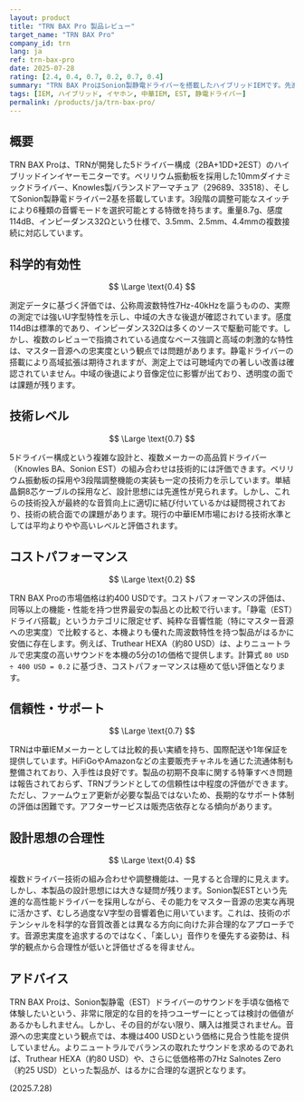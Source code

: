 ```yaml
---
layout: product
title: "TRN BAX Pro 製品レビュー"
target_name: "TRN BAX Pro"
company_id: trn
lang: ja
ref: trn-bax-pro
date: 2025-07-28
rating: [2.4, 0.4, 0.7, 0.2, 0.7, 0.4]
summary: "TRN BAX ProはSonion製静電ドライバーを搭載したハイブリッドIEMです。先進技術を採用しているものの、音源忠実度よりV字型のサウンドを優先したチューニングとなっており、測定性能に基づけばコストパフォーマンスは限定的です。"
tags: [IEM, ハイブリッド, イヤホン, 中華IEM, EST, 静電ドライバー]
permalink: /products/ja/trn-bax-pro/
---
```


## 概要

TRN BAX Proは、TRNが開発した5ドライバー構成（2BA+1DD+2EST）のハイブリッドインイヤーモニターです。ベリリウム振動板を採用した10mmダイナミックドライバー、Knowles製バランスドアーマチュア（29689、33518）、そしてSonion製静電ドライバー2基を搭載しています。3段階の調整可能なスイッチにより6種類の音響モードを選択可能とする特徴を持ちます。重量8.7g、感度114dB、インピーダンス32Ωという仕様で、3.5mm、2.5mm、4.4mmの複数接続に対応しています。

## 科学的有効性

$$ \Large \text{0.4} $$

測定データに基づく評価では、公称周波数特性7Hz-40kHzを謳うものの、実際の測定では強いU字型特性を示し、中域の大きな後退が確認されています。感度114dBは標準的であり、インピーダンス32Ωは多くのソースで駆動可能です。しかし、複数のレビューで指摘されている過度なベース強調と高域の刺激的な特性は、マスター音源への忠実度という観点では問題があります。静電ドライバーの搭載により高域拡張は期待されますが、測定上では可聴域内での著しい改善は確認されていません。中域の後退により音像定位に影響が出ており、透明度の面では課題が残ります。

## 技術レベル

$$ \Large \text{0.7} $$

5ドライバー構成という複雑な設計と、複数メーカーの高品質ドライバー（Knowles BA、Sonion EST）の組み合わせは技術的には評価できます。ベリリウム振動板の採用や3段階調整機能の実装も一定の技術力を示しています。単結晶銅8芯ケーブルの採用など、設計思想には先進性が見られます。しかし、これらの技術投入が最終的な音質向上に適切に結び付いているかは疑問視されており、技術の統合面での課題があります。現行の中華IEM市場における技術水準としては平均よりやや高いレベルと評価されます。

## コストパフォーマンス

$$ \Large \text{0.2} $$

TRN BAX Proの市場価格は約400 USDです。コストパフォーマンスの評価は、同等以上の機能・性能を持つ世界最安の製品との比較で行います。「静電（EST）ドライバ搭載」というカテゴリに限定せず、純粋な音響性能（特にマスター音源への忠実度）で比較すると、本機よりも優れた周波数特性を持つ製品がはるかに安価に存在します。例えば、Truthear HEXA（約80 USD）は、よりニュートラルで忠実度の高いサウンドを本機の5分の1の価格で提供します。計算式 `80 USD ÷ 400 USD = 0.2` に基づき、コストパフォーマンスは極めて低い評価となります。

## 信頼性・サポート

$$ \Large \text{0.7} $$

TRNは中華IEMメーカーとしては比較的長い実績を持ち、国際配送や1年保証を提供しています。HiFiGoやAmazonなどの主要販売チャネルを通じた流通体制も整備されており、入手性は良好です。製品の初期不良率に関する特筆すべき問題は報告されておらず、TRNブランドとしての信頼性は中程度の評価ができます。ただし、ファームウェア更新が必要な製品ではないため、長期的なサポート体制の評価は困難です。アフターサービスは販売店依存となる傾向があります。

## 設計思想の合理性

$$ \Large \text{0.4} $$

複数ドライバー技術の組み合わせや調整機能は、一見すると合理的に見えます。しかし、本製品の設計思想には大きな疑問が残ります。Sonion製ESTという先進的な高性能ドライバーを採用しながら、その能力をマスター音源の忠実な再現に活かさず、むしろ過度なV字型の音響着色に用いています。これは、技術のポテンシャルを科学的な音質改善とは異なる方向に向けた非合理的なアプローチです。音源忠実度を追求するのではなく、「楽しい」音作りを優先する姿勢は、科学的観点から合理性が低いと評価せざるを得ません。

## アドバイス

TRN BAX Proは、Sonion製静電（EST）ドライバーのサウンドを手頃な価格で体験したいという、非常に限定的な目的を持つユーザーにとっては検討の価値があるかもしれません。しかし、その目的がない限り、購入は推奨されません。音源への忠実度という観点では、本機は400 USDという価格に見合う性能を提供していません。よりニュートラルでバランスの取れたサウンドを求めるのであれば、Truthear HEXA（約80 USD）や、さらに低価格帯の7Hz Salnotes Zero（約25 USD）といった製品が、はるかに合理的な選択となります。

(2025.7.28)
